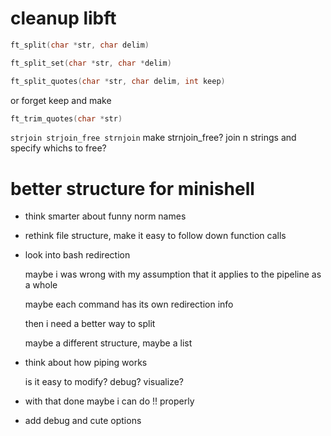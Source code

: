 # cleanup libft

```c
ft_split(char *str, char delim)
```

```c
ft_split_set(char *str, char *delim)
```

```c
ft_split_quotes(char *str, char delim, int keep)
```
or forget keep and make
```c
ft_trim_quotes(char *str)
```

`strjoin strjoin_free strnjoin`
make strnjoin_free? join n strings and specify whichs to free?

# better structure for minishell

- think smarter about funny norm names

- rethink file structure, make it easy to follow down function calls

- look into bash redirection

    maybe i was wrong with my assumption that it applies to the pipeline as a whole

    maybe each command has its own redirection info

    then i need a better way to split

    maybe a different structure, maybe a list

- think about how piping works

    is it easy to modify? debug? visualize?

- with that done maybe i can do !! properly

- add debug and cute options

